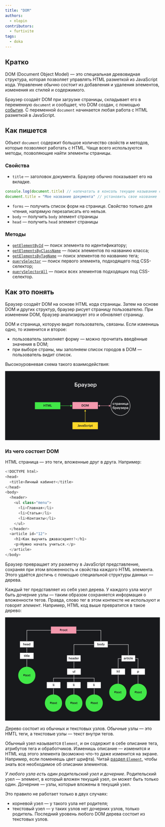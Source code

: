 ```yaml
---
title: "DOM"
authors:
  - nlopin
contributors:
  - furtivite
tags:
  - doka
---
```


## Кратко

DOM (Document Object Model) — это специальная древовидная структура, которая позволяет управлять HTML разметкой из JavaScript кода. Управление обычно состоит из добавления и удаления элементов, изменения их стилей и содержимого.

Браузер создаёт DOM при загрузке страницы, складывает его в переменную `document` и сообщает, что DOM создан, с помощью [события](/js/events/). С переменной `document` начинается любая работа с HTML разметкой в JavaScript.

## Как пишется

Объект `document` содержит большое количество свойств и методов, которые позволяют работать с HTML. Чаще всего используются методы, позволяющие найти элементы страницы.

### Свойства

- `title` — заголовок документа. Браузер обычно показывает его на вкладке.

```js
console.log(document.title) // напечатать в консоль текущее называние старницы
document.title = "Мое название документа" // установить свое название
```

- `forms` — получить список форм на странице. Свойство только для чтения, напрямую перезаписать его нельзя.
- `body` — получить `body` элемент страницы
- `head` — получить `head` элемент страницы

### Методы

- [`getElementById`](/js/getelementbyid/) — поиск элемента по идентификатору;
- [`getElementsByClassName`](/js/getelementsbyclassname/) — поиск элементов по названию класса;
- [`getElementsByTagName`](/js/getelementsbytagname/) — поиск элементов по названию тега;
- [`querySelector`](/js/query-selector/) — поиск первого элемента, подходящего под CSS-селектор;
- [`querySelectorAll`](/js/query-selector-all/) — поиск всех элементов подходящих под CSS-селектор.

## Как это понять

Браузер создаёт DOM на основе HTML кода страницы. Затем на основе DOM и других структур, браузер рисует страницу пользователю. При изменении DOM, браузер анализирует это и обновляет страницу.

DOM и страница, которую видит пользователь, связаны. Если изменишь одно, то изменится и второе:

- пользователь заполняет форму — можно прочитать введённые значения в DOM;
- при выборе страны, мы заполняем список городов в DOM — пользователь видит список.

Высокоуровневая схема такого взаимодействия:

![Высокоуровневая схема взаимодействия DOM / HTML / JS / Страница браузера](images/1.png)

### Из чего состоит DOM

HTML страница — это теги, вложенные друг в друга. Например:

```js
<!DOCTYPE html>
<head>
  <title>Личный кабинет</title>
</head>
<body>
  <header>
    <ul class="menu">
      <li>Главная</li>
      <li>Статьи</li>
      <li>Контакты</li>
    </ul>
  </header>
  <article id="12">
    <h1>Как выучить джаваскрипт?</h1>
    <p>Нужно начать учиться.</p>
  </article>
</body>
```

Браузер превращает эту разметку в JavaScript представление, сохраняя при этом вложенность и свойства каждого HTML элемента. Этого удаётся достичь с помощью специальной структуры данных — дерева.

Каждый тег представляет из себя узел дерева. У каждого узла могут быть дочерние узлы — таким образом сохраняется информация о вложенности тегов. Правда, слово тег в этом контексте не используют и говорят _элемент_. Например, HTML код выше превратится в такое дерево:

![HTML дерево](images/2.png)

Дерево состоит из обычных и текстовых узлов. Обычные узлы — это HMTL теги, а текстовые узлы — текст внутри тегов.

Обычный узел называется `Element`, и он содержит в себе описание тега, атрибутов тега и обработчиков. Изменишь описание — изменится и HTML код этого элемента (возможно что-то даже изменится на экране. Например, если поменяешь цвет шрифта). Читай [раздел `Element`](/js/element/), чтобы знать все необходимое об описании элементов.

_У любого узла есть один родительский узел и дочерние_. Родительский узел — элемент, в который вложен текущий узел, он может быть только один. Дочерние — узлы, которые вложены в текущий узел.

Это правило не работает только в двух случаях:

- корневой узел — у такого узла нет родителя;
- текстовый узел — у таких узлов нет дочерних узлов, только родитель. Последний уровень любого DOM дерева состоит из текстовых узлов.
